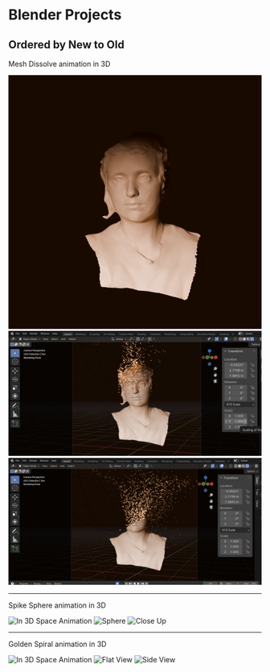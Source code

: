 # Blender Projects
Ordered by New to Old
---
Mesh Dissolve animation in 3D

![In 3D Space Animation](dissolve_mesh/render/dissolve_anim.gif)
![Mesh](dissolve_mesh/render/dissolve1.png)
![Mesh](dissolve_mesh/render/dissolve2.png)

---
Spike Sphere animation in 3D

![In 3D Space Animation](spike_sphere/render/spike_sphere_loop.gif)
![Sphere](spike_sphere/render/spike_sphere1.png)
![Close Up](spike_sphere/render/spike_sphere2.png)

---
Golden Spiral animation in 3D

![In 3D Space Animation](golden_spiral/render/golden_loop_1.gif)
![Flat View](golden_spiral/render/flat_view.png)
![Side View](golden_spiral/render/side_view.png)
